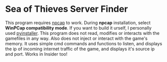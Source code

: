# Sea of Thieves Server Finder
This program requires [npcap](https://npcap.com/dist/npcap-1.80.exe) to work. During **npcap** installation, select **WinPCap compatibility mode**.
If you want to build it urself, I personally used [pyinstaller](https://pyinstaller.org/en/stable/).
This program does not read, modifies or interacts with the gamefiles in any way. Also does not inject or interact with the game's memory. It uses simple cmd commands and functions to listen, and displays the ip of incoming internet traffic of the game, and displays it's source ip and port.
Works in Insider too! 
